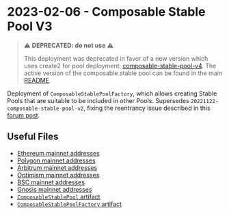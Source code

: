 # 2023-02-06 - Composable Stable Pool V3

> ⚠️ **DEPRECATED: do not use** ⚠️
>
> This deployment was deprecated in favor of a new version which uses create2 for pool deployment: [composable-stable-pool-v4](../20230320-composable-stable-pool-v4/). The active version of the composable stable pool can be found in the main [README](../../tasks/../README.md).

Deployment of `ComposableStablePoolFactory`, which allows creating Stable Pools that are suitable to be included in other Pools.
Supersedes `20221122-composable-stable-pool-v2`, fixing the reentrancy issue described in this [forum post](https://forum.balancer.fi/t/reentrancy-vulnerability-scope-expanded/4345).

## Useful Files

- [Ethereum mainnet addresses](./output/mainnet.json)
- [Polygon mainnet addresses](./output/polygon.json)
- [Arbitrum mainnet addresses](./output/arbitrum.json)
- [Optimism mainnet addresses](./output/optimism.json)
- [BSC mainnet addresses](./output/bsc.json)
- [Gnosis mainnet addresses](./output/gnosis.json)
- [`ComposableStablePool` artifact](./artifact/ComposableStablePool.json)
- [`ComposableStablePoolFactory` artifact](./artifact/ComposableStablePoolFactory.json)
